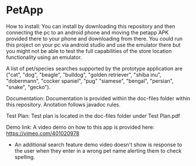 # PetApp

How to install:
You can install by downloading this repository and then connecting the pc to an android phone and moving the petapp APK provided there
to your phone and downloading from there. You could run this project on your pc via android studio and use the emulator there but you
might not be able to test the full capabilities of the store location functionality using an emulator.

A list of pet/species searches supported by the prototype application are ("cat", "dog", "beagle", "bulldog", "golden retriever", "shiba inu", "dobermann", "cocker spaniel", "pug" "siamese", "bengal", "persian", "snake", "gecko").

Documentation:
Documentation is provided within the doc-files folder within this repository. Anotation follows javadoc rules.

Test Plan:
Test plan is located in the doc-files folder under Test Plan.pdf

Demo link:
A video demo on how to this app is provided here: https://vimeo.com/401020978
- An additional search feature demo video doesn't show is response to the user when they enter in a wrong pet name alerting them to check spelling.

